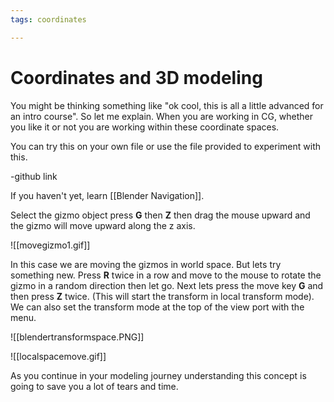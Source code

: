 ```yaml
---
tags: coordinates

---
```


# Coordinates and 3D modeling

You might be thinking something like "ok cool, this is all a little advanced for an intro course". So let me explain. When you are working in CG, whether you like it or not you are working within these coordinate spaces.

You can try this on your own file or use the file provided to experiment with this.

-github link

If you haven't yet, learn [[Blender Navigation]].

Select the gizmo object press **G** then **Z** then drag the mouse upward and the gizmo will move upward along the z axis.

![[movegizmo1.gif]]

In this case we are moving the gizmos in world space. But lets try something new. Press **R** twice in a row and move to the mouse to rotate the gizmo in a random direction then let go. Next lets press the move key **G** and then press **Z** twice. (This will start the transform in local transform mode). We can also set the transform mode at the top of the view port with the menu.

![[blendertransformspace.PNG]]

![[localspacemove.gif]]

As you continue in your modeling journey understanding this concept is going to save you a lot of tears and time.